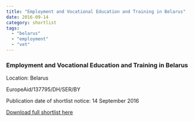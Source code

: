 ```yaml
---
title: "Employment and Vocational Education and Training in Belarus"
date: 2016-09-14
category: shortlist
tags: 
  - "belarus"
  - "employment"
  - "vet"
---
```


### Employment and Vocational Education and Training in Belarus

Location: Belarus

EuropeAid/137795/DH/SER/BY

Publication date of shortlist notice: 14 September 2016

[Download full shortlist here](http://epm.lv/files/Shortlist_Belarus_137795.pdf)
